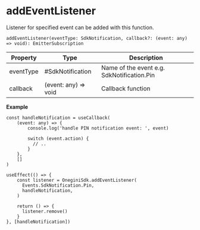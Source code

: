 # addEventListener

Listener for specified event can be added with this function.

`addEventListener(eventType: SdkNotification, callback?: (event: any) => void): EmitterSubscription`

| Property | Type | Description |
| ------ | ------ | ----------- |
| eventType   | #SdkNotification   | Name of the event e.g. SdkNotification.Pin |
| callback   | (event: any) => void   | Callback function |

**Example**
```
const handleNotification = useCallback(
    (event: any) => {
        console.log('handle PIN notification event: ', event)

        switch (event.action) {
          // ..
        }
    },
    []
)
  
useEffect(() => {
    const listener = OneginiSdk.addEventListener(
      Events.SdkNotification.Pin,
      handleNotification,
    )
    
    return () => {
      listener.remove()
    }
}, [handleNotification])
```
